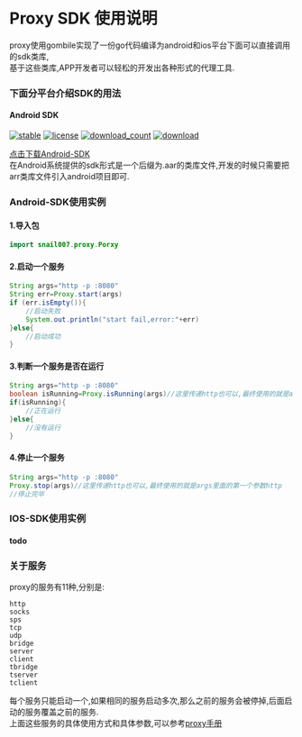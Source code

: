 
# Proxy SDK 使用说明  

proxy使用gombile实现了一份go代码编译为android和ios平台下面可以直接调用的sdk类库,  
基于这些类库,APP开发者可以轻松的开发出各种形式的代理工具.  

### 下面分平台介绍SDK的用法  

#### Android SDK
  
[![stable](https://img.shields.io/badge/stable-stable-green.svg)](https://github.com/snail007/goproxy/) [![license](https://img.shields.io/github/license/snail007/goproxy.svg?style=plastic)]() [![download_count](https://img.shields.io/github/downloads/snail007/goproxy/total.svg?style=plastic)](https://github.com/snail007/goproxy/releases) [![download](https://img.shields.io/github/release/snail007/goproxy.svg?style=plastic)](https://github.com/snail007/goproxy/releases)  
  
[点击下载Android-SDK](https://github.com/snail007/goproxy-sdk-android/releases)  
在Android系统提供的sdk形式是一个后缀为.aar的类库文件,开发的时候只需要把arr类库文件引入android项目即可.  

### Android-SDK使用实例

#### 1.导入包
```java
import snail007.proxy.Porxy
```

#### 2.启动一个服务
```java
String args="http -p :8080"
String err=Proxy.start(args)
if (err.isEmpty()){
    //启动失败
    System.out.println("start fail,error:"+err)
}else{
    //启动成功
}
```
#### 3.判断一个服务是否在运行

```java
String args="http -p :8080"
boolean isRunning=Proxy.isRunning(args)//这里传递http也可以,最终使用的就是args里面的第一个参数http
if(isRunning){
    //正在运行
}else{
    //没有运行
}
```
#### 4.停止一个服务

```java
String args="http -p :8080"
Proxy.stop(args)//这里传递http也可以,最终使用的就是args里面的第一个参数http
//停止完毕

```


### IOS-SDK使用实例

#### todo


### 关于服务  
proxy的服务有11种,分别是:  

```shell
http  
socks  
sps  
tcp  
udp  
bridge  
server  
client  
tbridge  
tserver  
tclient  
```
每个服务只能启动一个,如果相同的服务启动多次,那么之前的服务会被停掉,后面启动的服务覆盖之前的服务.  
上面这些服务的具体使用方式和具体参数,可以参考[proxy手册](https://github.com/snail007/goproxy/blob/master/README_ZH.md)  